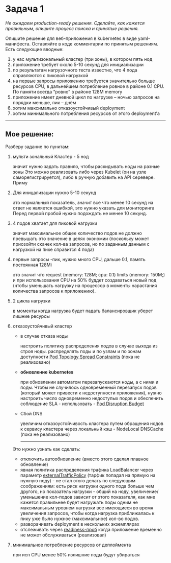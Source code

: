 # **Задача 1**

*Не ожидаем production-ready решения. Сделайте, как кажется правильным, опишите процесс поиска и принятые решения.*

Опишите решение для веб-приложения в kubernetes в виде yaml-манифеста. Оставляйте в коде комментарии по принятым решениям. Есть следующие вводные:

1. у нас мультизональный кластер (три зоны), в котором пять нод
2. приложение требует около 5-10 секунд для инициализации
3. по результатам нагрузочного теста известно, что 4 пода справляются с пиковой нагрузкой
4. на первые запросы приложению требуется значительно больше ресурсов CPU, в дальнейшем потребление ровное в районе 0.1 CPU. По памяти всегда “ровно” в районе 128M memory
5. приложение имеет дневной цикл по нагрузке – ночью запросов на порядки меньше, пик – днём
6. хотим максимально отказоустойчивый deployment
7. хотим минимального потребления ресурсов от этого deployment’а

------

## **Мое решение:**

Разберу задание по пунктам:

1. мульти зональный Кластер - 5 нод

   значит нужно задать правило, чтобы раскидывать ноды на разные зоны
   Это можно реализовать либо через Kubelet (он на узле саморегистрируется), либо в ручную добавить на API серевере. Приму 

2. Для иницализации нужно 5-10 секунд 

   это нормальный показатель, значит все что менее 10 секунд на ответ не является ошибкой, это нужно указать для мониторинга
   Перед первой пробой нужно подождать не менее 10 секунд.

3. 4 подов хватает для пиковой нагрузки

   значит максимальное общее количество подов не должно превышать это значение в целях экономии (поскольку может приозойти скачек кол-ва запросов, но по заданным данным с нагрузкой на пике справится 4 пода)

4. первые запросы -пик, нужно много CPU, дальше 0.1, память постоянная 128Mi

   это значит что request (memory: 128M; cpu: 0.1) limits (memory: 150М;) и при использования CPU на 50% буддет создаваться новый под (чтобы уменьшать нагрузку на процессор в моменты нарастания количества запросов к приложению). 

5. 2 цикла нагрузки

   в моменты когда нагрузка будет падать балансировщик уберет лишние ресурсы

6. отказоустойчивый кластер

   - в случае отказа ноды

     настроить политику распределения подов в случае выхода из строя ноды. распределять поды и по узлам и по зонам доступности [Pod Topology Spread Constraints](https://kubernetes.io/docs/concepts/workloads/pods/pod-topology-spread-constraints/)  (пока не реализовано)

   - **обновление kubernetes**

     при обновлении автоматом перезапускаются ноды, а с ними и поды. Чтобы не случилось одновременный перезапуск подов (который может привести к недоступности приложения), нужно настроить число одновременно недоступых подов и обеспечить соблюдение SLA - использовать - [Pod Disruption Budget](https://kubernetes.io/docs/tasks/run-application/configure-pdb/) 

   - Сбой DNS

     увеличим отказоустойчивость кластера путем обращения нодов к сервису кластера через локальный кэш - NodeLocal DNSCache (пока не реализовано)

     ------

   Это нужно узнать как сделать:

   - отключить автообновление (вместо этого сделал плавное обновление)
   - явная политика распределения трафика LoadBalancer через  параметр [externalTrafficPolicy](https://cloud.yandex.ru/docs/managed-kubernetes/operations/create-load-balancer#advanced) (тарфик попадал на прямую на нужную ноду) - не стал этого делать по следующим соображениям: есть риск нагрузки одного пода больше чем другого, но показатель нагрузки - общий на ноду, увеличение/уменьшение кол-подов зависит от этого показателя, как мне кажется правильнее будет нагружать поды одним не максимальным уровнем нагрузки все имеющиеся во время увеличения запросов, чтобы когда нагрузка приближалась к пику уже было нужное (максимальное) кол-во подов.
   - разворачивать deployment в нескольких экземплярах
   - отслеживать через  [readiness-проб](https://kubernetes.io/ru/docs/tasks/configure-pod-container/configure-liveness-readiness-startup-probes) когда приложение временно не может обслуживаться (реализовал)

7. минимальное потребление ресурсов от деплоймента

   при исп CPU менее 50% излишние поды будут убираться

